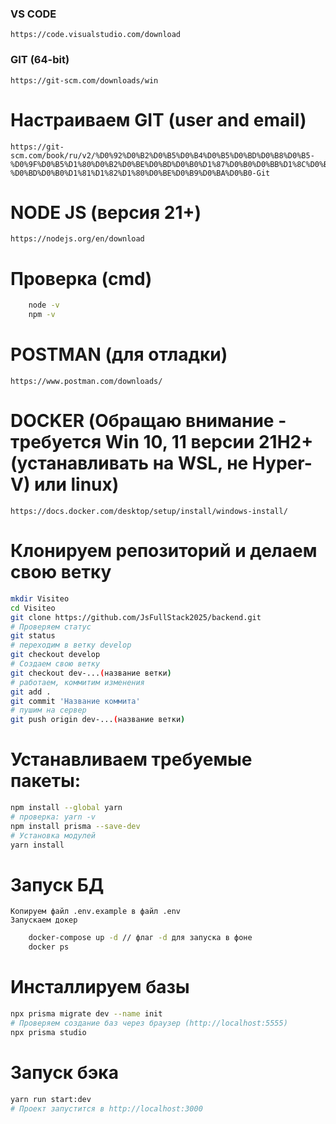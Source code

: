 ### VS CODE
    https://code.visualstudio.com/download

### GIT (64-bit)
    https://git-scm.com/downloads/win

# Настраиваем GIT (user and email)
    https://git-scm.com/book/ru/v2/%D0%92%D0%B2%D0%B5%D0%B4%D0%B5%D0%BD%D0%B8%D0%B5-%D0%9F%D0%B5%D1%80%D0%B2%D0%BE%D0%BD%D0%B0%D1%87%D0%B0%D0%BB%D1%8C%D0%BD%D0%B0%D1%8F-%D0%BD%D0%B0%D1%81%D1%82%D1%80%D0%BE%D0%B9%D0%BA%D0%B0-Git

# NODE JS  (версия 21+)
    https://nodejs.org/en/download

# Проверка (cmd)
```bash
    node -v
    npm -v
```

# POSTMAN (для отладки)
    https://www.postman.com/downloads/

# DOCKER (Обращаю внимание - требуется Win 10, 11 версии 21H2+(устанавливать на WSL, не Hyper-V) или linux)
    https://docs.docker.com/desktop/setup/install/windows-install/

# Клонируем репозиторий и делаем свою ветку
```bash
mkdir Visiteo
cd Visiteo
git clone https://github.com/JsFullStack2025/backend.git
# Проверяем статус
git status
# переходим в ветку develop
git checkout develop
# Создаем свою ветку
git checkout dev-...(название ветки)
# работаем, коммитим изменения
git add .
git commit 'Название коммита'
# пушим на сервер
git push origin dev-...(название ветки)
```

# Устанавливаем требуемые пакеты:
```bash
npm install --global yarn
# проверка: yarn -v
npm install prisma --save-dev
# Установка модулей
yarn install
```

# Запуск БД
    Копируем файл .env.example в файл .env
    Запускаем докер
```bash
    docker-compose up -d // флаг -d для запуска в фоне
    docker ps
```  
# Инсталлируем базы
```bash
npx prisma migrate dev --name init
# Проверяем создание баз через браузер (http://localhost:5555)
npx prisma studio
```

# Запуск бэка
```bash
yarn run start:dev
# Проект запустится в http://localhost:3000
```